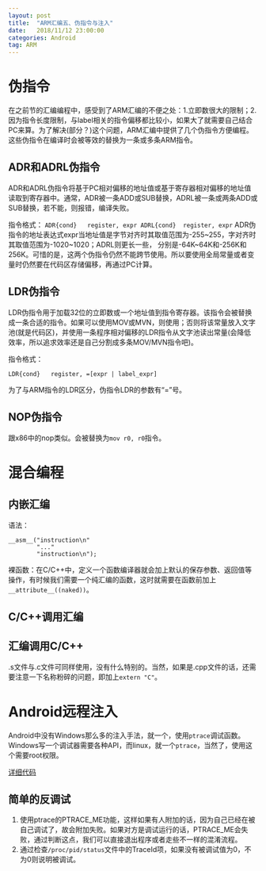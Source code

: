 ```yaml
---
layout: post
title:  "ARM汇编五、伪指令与注入"
date:   2018/11/12 23:00:00
categories: Android
tag: ARM
---
```


# 伪指令

在之前节的汇编编程中，感受到了ARM汇编的不便之处：1.立即数很大的限制；2.因为指令长度限制，与label相关的指令偏移都比较小，如果大了就需要自己结合PC来算。为了解决(部分？)这个问题，ARM汇编中提供了几个伪指令方便编程。这些伪指令在编译时会被等效的替换为一条或多条ARM指令。

## ADR和ADRL伪指令

ADR和ADRL伪指令将基于PC相对偏移的地址值或基于寄存器相对偏移的地址值读取到寄存器中。通常，ADR被一条ADD或SUB替换，ADRL被一条或两条ADD或SUB替换，若不能，则报错，编译失败。

指令格式：
    ```
    ADR{cond}   register, expr
    ADRL{cond}  register, expr
    ```
    ADR伪指令的地址表达式expr当地址值是字节对齐时其取值范围为-255~255，字对齐时其取值范围为-1020~1020；ADRL则更长一些， 分别是-64K~64K和-256K和256K。可惜的是，这两个伪指令仍然不能跨节使用。所以要使用全局常量或者变量时仍然要在代码区存储偏移，再通过PC计算。

## LDR伪指令

LDR伪指令用于加载32位的立即数或一个地址值到指令寄存器。该指令会被替换成一条合适的指令。如果可以使用MOV或MVN，则使用；否则将该常量放入文字池(就是代码区)，并使用一条程序相对偏移的LDR指令从文字池读出常量(会降低效率，所以追求效率还是自己分割成多条MOV/MVN指令吧)。

指令格式：
```
LDR{cond}   register, =[expr | label_expr]
```

为了与ARM指令的LDR区分，伪指令LDR的参数有“=”号。

## NOP伪指令

跟x86中的nop类似。会被替换为`mov r0, r0`指令。

# 混合编程

## 内嵌汇编
语法：
```
__asm__("instruction\n"
        "..."
        "instruction\n");
```

裸函数：在C/C++中，定义一个函数编译器就会加上默认的保存参数、返回值等操作，有时候我们需要一个纯汇编的函数，这时就需要在函数前加上`__attribute__((naked))`。

## C/C++调用汇编
## 汇编调用C/C++

.s文件与.c文件可同样使用，没有什么特别的。当然，如果是.cpp文件的话，还需要注意一下名称粉碎的问题，即加上`extern "C"`。

# Android远程注入

Android中没有Windows那么多的注入手法，就一个，使用`ptrace`调试函数。Windows写一个调试器需要各种API，而linux，就一个`ptrace`，当然了，使用这个需要root权限。

[详细代码](https://github.com/pureworld/AndroidInject)

## 简单的反调试

1. 使用ptrace的PTRACE_ME功能，这样如果有人附加的话，因为自己已经在被自己调试了，故会附加失败。如果对方是调试运行的话，PTRACE_ME会失败，通过判断这点，我们可以直接退出程序或者走些不一样的混淆流程。
2. 通过检查`/proc/pid/status`文件中的TraceId项，如果没有被调试值为0，不为0则说明被调试。
